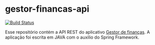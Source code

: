# gestor-financas-api

[![Build Status](https://travis-ci.org/carlosdaniiel07/gestor-financas-api.svg?branch=master)](https://travis-ci.org/carlosdaniiel07/gestor-financas-api)

Esse repositório contém a API REST do aplicativo [Gestor de finanças](https://github.com/carlosdaniiel07/gestor-financas-app). A aplicação foi escrita em JAVA com o auxilio do Spring Framework.
